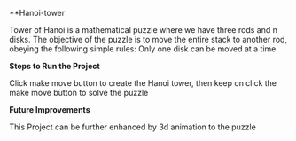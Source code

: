 **Hanoi-tower

Tower of Hanoi is a mathematical puzzle where we have three rods and n disks. The objective of the puzzle is to move the entire stack to another rod, obeying the following simple rules: Only one disk can be moved at a time.


**Steps to Run the Project**

Click make move button to create the Hanoi tower, then keep on click the make move button to solve the puzzle

**Future Improvements**


This Project can be further enhanced by 3d animation to the puzzle
